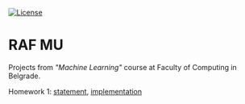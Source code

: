 [![License](https://img.shields.io/badge/License-Apache%202.0-blue.svg)](https://opensource.org/licenses/Apache-2.0)

# RAF MU

Projects from *"Machine Learning"* course at Faculty of Computing in Belgrade.

Homework 1: [statement](https://github.com/jelic98/raf_mu/blob/master/homework_1/homework_1.pdf), [implementation](https://github.com/jelic98/raf_mu/tree/master/homework_1)
